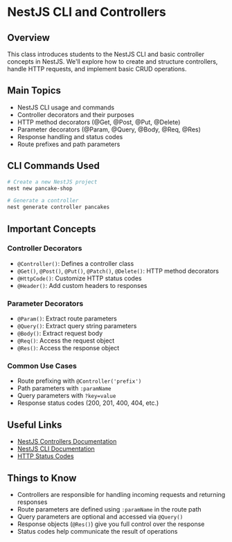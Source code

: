 # NestJS CLI and Controllers

## Overview

This class introduces students to the NestJS CLI and basic controller concepts in NestJS. We'll explore how to create and structure controllers, handle HTTP requests, and implement basic CRUD operations.

## Main Topics

- NestJS CLI usage and commands
- Controller decorators and their purposes
- HTTP method decorators (@Get, @Post, @Put, @Delete)
- Parameter decorators (@Param, @Query, @Body, @Req, @Res)
- Response handling and status codes
- Route prefixes and path parameters

## CLI Commands Used

```bash
# Create a new NestJS project
nest new pancake-shop

# Generate a controller
nest generate controller pancakes
```

## Important Concepts

### Controller Decorators

- `@Controller()`: Defines a controller class
- `@Get()`, `@Post()`, `@Put()`, `@Patch()`, `@Delete()`: HTTP method decorators
- `@HttpCode()`: Customize HTTP status codes
- `@Header()`: Add custom headers to responses

### Parameter Decorators

- `@Param()`: Extract route parameters
- `@Query()`: Extract query string parameters
- `@Body()`: Extract request body
- `@Req()`: Access the request object
- `@Res()`: Access the response object

### Common Use Cases

- Route prefixing with `@Controller('prefix')`
- Path parameters with `:paramName`
- Query parameters with `?key=value`
- Response status codes (200, 201, 400, 404, etc.)

## Useful Links

- [NestJS Controllers Documentation](https://docs.nestjs.com/controllers)
- [NestJS CLI Documentation](https://docs.nestjs.com/cli/overview)
- [HTTP Status Codes](https://developer.mozilla.org/en-US/docs/Web/HTTP/Status)

## Things to Know

- Controllers are responsible for handling incoming requests and returning responses
- Route parameters are defined using `:paramName` in the route path
- Query parameters are optional and accessed via `@Query()`
- Response objects (`@Res()`) give you full control over the response
- Status codes help communicate the result of operations